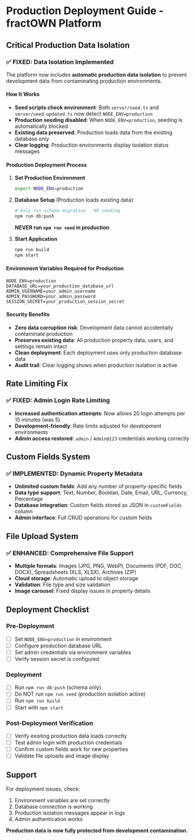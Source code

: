 # Production Deployment Guide - fractOWN Platform

## Critical Production Data Isolation

### ✅ FIXED: Data Isolation Implemented
The platform now includes **automatic production data isolation** to prevent development data from contaminating production environments.

#### How It Works
- **Seed scripts check environment**: Both `server/seed.ts` and `server/seed-updated.ts` now detect `NODE_ENV=production`
- **Production seeding disabled**: When `NODE_ENV=production`, seeding is automatically blocked
- **Existing data preserved**: Production loads data from the existing database only
- **Clear logging**: Production environments display isolation status messages

#### Production Deployment Process

1. **Set Production Environment**
   ```bash
   export NODE_ENV=production
   ```

2. **Database Setup** (Production loads existing data)
   ```bash
   # Only run schema migration - NO seeding
   npm run db:push
   ```
   **NEVER run `npm run seed` in production**

3. **Start Application**
   ```bash
   npm run build
   npm start
   ```

#### Environment Variables Required for Production
```env
NODE_ENV=production
DATABASE_URL=your_production_database_url
ADMIN_USERNAME=your_admin_username
ADMIN_PASSWORD=your_admin_password
SESSION_SECRET=your_production_session_secret
```

#### Security Benefits
- **Zero data corruption risk**: Development data cannot accidentally contaminate production
- **Preserves existing data**: All production property data, users, and settings remain intact
- **Clean deployment**: Each deployment uses only production database data
- **Audit trail**: Clear logging shows when production isolation is active

## Rate Limiting Fix

### ✅ FIXED: Admin Login Rate Limiting
- **Increased authentication attempts**: Now allows 20 login attempts per 15 minutes (was 5)
- **Development-friendly**: Rate limits adjusted for development environments
- **Admin access restored**: `admin` / `Admin@123` credentials working correctly

## Custom Fields System

### ✅ IMPLEMENTED: Dynamic Property Metadata
- **Unlimited custom fields**: Add any number of property-specific fields
- **Data type support**: Text, Number, Boolean, Date, Email, URL, Currency, Percentage
- **Database integration**: Custom fields stored as JSON in `customFields` column
- **Admin interface**: Full CRUD operations for custom fields

## File Upload System

### ✅ ENHANCED: Comprehensive File Support
- **Multiple formats**: Images (JPG, PNG, WebP), Documents (PDF, DOC, DOCX), Spreadsheets (XLS, XLSX), Archives (ZIP)
- **Cloud storage**: Automatic upload to object storage
- **Validation**: File type and size validation
- **Image carousel**: Fixed display issues in property details

## Deployment Checklist

### Pre-Deployment
- [ ] Set `NODE_ENV=production` in environment
- [ ] Configure production database URL
- [ ] Set admin credentials via environment variables
- [ ] Verify session secret is configured

### Deployment
- [ ] Run `npm run db:push` (schema only)
- [ ] Do NOT run `npm run seed` (production isolation active)
- [ ] Run `npm run build`
- [ ] Start with `npm start`

### Post-Deployment Verification
- [ ] Verify existing production data loads correctly
- [ ] Test admin login with production credentials
- [ ] Confirm custom fields work for new properties
- [ ] Validate file uploads and image display

## Support
For deployment issues, check:
1. Environment variables are set correctly
2. Database connection is working
3. Production isolation messages appear in logs
4. Admin authentication works

**Production data is now fully protected from development contamination.**
